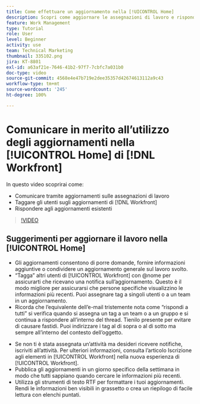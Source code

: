 ```yaml
---
title: Come effettuare un aggiornamento nella [!UICONTROL Home]
description: Scopri come aggiornare le assegnazioni di lavoro e rispondere agli aggiornamenti esistenti. Tagga gli utenti di  [!DNL Workfront]  negli aggiornamenti in modo che ricevano notifiche sulla comunicazione.
feature: Work Management
type: Tutorial
role: User
level: Beginner
activity: use
team: Technical Marketing
thumbnail: 335102.png
jira: KT-8801
exl-id: a63af21e-7646-41b2-97f7-7cbfc7a031b0
doc-type: video
source-git-commit: 4568e4e47b719e2dee35357d42674613112a9c43
workflow-type: tm+mt
source-wordcount: '245'
ht-degree: 100%

---
```


# Comunicare in merito all’utilizzo degli aggiornamenti nella [!UICONTROL Home] di [!DNL Workfront]

In questo video scoprirai come:

* Comunicare tramite aggiornamenti sulle assegnazioni di lavoro
* Taggare gli utenti sugli aggiornamenti di [!DNL Workfront]
* Rispondere agli aggiornamenti esistenti

>[!VIDEO](https://video.tv.adobe.com/v/3445285/?quality=12&learn=on&enablevpops&captions=ita)

## Suggerimenti per aggiornare il lavoro nella [!UICONTROL Home]

* Gli aggiornamenti consentono di porre domande, fornire informazioni aggiuntive o condividere un aggiornamento generale sul lavoro svolto.
* “Tagga” altri utenti di [!UICONTROL Workfront] con @nome per assicurarti che ricevano una notifica sull’aggiornamento. Questo è il modo migliore per assicurarsi che persone specifiche visualizzino le informazioni più recenti. Puoi assegnare tag a singoli utenti o a un team in un aggiornamento.
* Ricorda che l’equivalente dell’e-mail tristemente nota come “rispondi a tutti” si verifica quando si assegna un tag a un team o a un gruppo e si continua a rispondere all’interno del thread. Tienilo presente per evitare di causare fastidi. Puoi indirizzare i tag al di sopra o al di sotto ma sempre all’interno del contesto dell’oggetto.

<!--
paragraph below needs a hyperlink to an article
-->

* Se non ti è stata assegnata un’attività ma desideri ricevere notifiche, iscriviti all’attività. Per ulteriori informazioni, consulta l’articolo Iscrizione agli elementi in [!UICONTROL Workfront] nella nuova esperienza di [!UICONTROL Workfront].
* Pubblica gli aggiornamenti in un giorno specifico della settimana in modo che tutti sappiano quando cercare le informazioni più recenti.
* Utilizza gli strumenti di testo RTF per formattare i tuoi aggiornamenti. Rendi le informazioni ben visibili in grassetto o crea un riepilogo di facile lettura con elenchi puntati.

<!--
learn more URLs
-->
